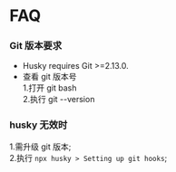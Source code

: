 # FAQ

### Git 版本要求
- Husky requires Git >=2.13.0.  
- 查看 git 版本号  
  1.打开 git bash  
  2.执行 git --version   

### husky 无效时
1.需升级 git 版本;  
2.执行 `npx husky > Setting up git hooks`;  
